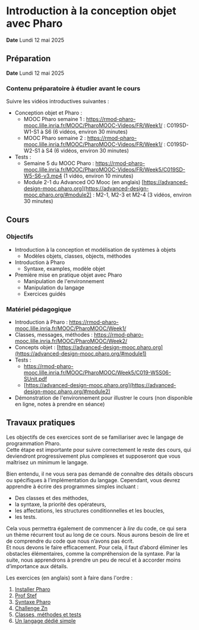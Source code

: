 # Introduction à la conception objet avec Pharo
**Date** Lundi 12 mai 2025

## Préparation 

**Date** Lundi 12 mai 2025

### Contenu préparatoire à étudier **avant** le cours

Suivre les vidéos introductives suivantes :

- Conception objet et Pharo :
    - MOOC Pharo semaine 1 : https://rmod-pharo-mooc.lille.inria.fr/MOOC/PharoMOOC-Videos/FR/Week1/ : C019SD-W1-S1 à S6 (6 vidéos, environ 30 minutes)  
    - MOOC Pharo semaine 2 : https://rmod-pharo-mooc.lille.inria.fr/MOOC/PharoMOOC-Videos/FR/Week1/ : C019SD-W2-S1 à S4 (6 vidéos, environ 30 minutes)  
- Tests : 
    - Semaine 5 du MOOC Pharo : https://rmod-pharo-mooc.lille.inria.fr/MOOC/PharoMOOC-Videos/FR/Week5/C019SD-W5-S6-v3.mp4 (1 vidéo, environ 10 minutes)
    - Module 2-1 du Advanced OO Mooc (en anglais) [https://advanced-design-mooc.pharo.org](https://advanced-design-mooc.pharo.org/#module2) : M2-1, M2-3 et M2-4 (3 vidéos, environ 30 minutes)
    

## Cours

### Objectifs

- Introduction à la conception et modélisation de systèmes à objets
    - Modèles objets, classes, objects, méthodes
- Introduction à Pharo
    - Syntaxe, examples, modèle objet
- Première mise en pratique objet avec Pharo
    - Manipulation de l'environnement
    - Manipulation du langage
    - Exercices guidés

### Matériel pédagogique

- Introduction à Pharo : https://rmod-pharo-mooc.lille.inria.fr/MOOC/PharoMOOC/Week1/
- Classes, messages, méthodes : https://rmod-pharo-mooc.lille.inria.fr/MOOC/PharoMOOC/Week2/
- Concepts objet : [https://advanced-design-mooc.pharo.org](https://advanced-design-mooc.pharo.org/#module1)
- Tests :
    - https://rmod-pharo-mooc.lille.inria.fr/MOOC/PharoMOOC/Week5/C019-W5S06-SUnit.pdf
    - [https://advanced-design-mooc.pharo.org](https://advanced-design-mooc.pharo.org/#module2)
- Démonstration de l'environnement pour illustrer le cours (non disponible en ligne, notes à prendre en séance)


## Travaux pratiques

Les objectifs de ces exercices sont de se familiariser avec le langage de programmation Pharo.  
Cette étape est importante pour suivre correctement le reste des cours, qui deviendront progressivement plus complexes et supposeront que vous maîtrisez un minimum le langage.

Bien entendu, il ne vous sera pas demandé de connaître des détails obscurs ou spécifiques à l’implémentation du langage. 
Cependant, vous devrez apprendre à écrire des programmes simples incluant :

- Des classes et des méthodes,  
- la syntaxe, la priorité des opérateurs,  
- les affectations, les structures conditionnelles et les boucles,  
- les tests.

Cela vous permettra également de commencer à *lire* du code, ce qui sera un thème récurrent tout au long de ce cours.
Nous aurons besoin de lire et de comprendre du code que nous n’avons pas écrit.  
Et nous devons le faire efficacement.
Pour cela, il faut d’abord éliminer les obstacles élémentaires, comme la compréhension de la syntaxe. 
Par la suite, nous apprendrons à prendre un peu de recul et à accorder moins d’importance aux détails.

Les exercices (en anglais) sont à faire dans l'ordre :

1) [Installer Pharo](/2%20-%20Exercices/E01%20-%20installing-pharo.md)
2) [Prof Stef](/2%20-%20Exercices/E02%20-%20Prof%20Stef.md)
3) [Syntaxe Pharo](https://rmod-pharo-mooc.lille.inria.fr/MOOC/PharoMOOC/Week1/Exo-Expressions-LiteralObjects-FR.pdf)
4) [Challenge Zn](https://rmod-pharo-mooc.lille.inria.fr/MOOC/PharoMOOC/Week1/Challenge0-FR.pdf)
5) [Classes, méthodes et tests](/2%20-%20Exercices/E03%20-%20Writing%20classes,%20methods,%20and%20tests.md)
6) [Un langage dédié simple](/2%20-%20Exercices/E04%20-%20Crafting%20a%20DSL.md)